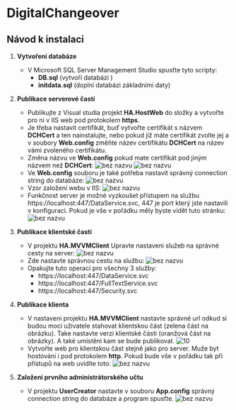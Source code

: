 # DigitalChangeover

## Návod k instalaci

1. **Vytvoření databáze**

   - V Microsoft SQL Server Management Studio spusťte tyto scripty:
     - **DB.sql** (vytvoří databázi )
     - **initdata.sql** (doplní databázi základními daty)

2. **Publikace serverové častí**

   - Publikujte z Visual studia projekt **HA.HostWeb** do složky a vytvořte pro ni v IIS web pod protokolem **https**.
   - Je třeba nastavit certifikát, buď vytvořte certifikát s názvem **DCHCert** a ten nainstalujte,
nebo pokud již máte certifikát zvolte jej a v soubory **Web.config** změňte název certifikátu **DCHCert** na název vámi zvoleného certifikátu.
   - Změna názvu ve **Web.config** pokud mate certifikát pod jiným názvem než **DCHCert**:
   ![bez nazvu](https://user-images.githubusercontent.com/25490269/29241020-7aa192fe-7f71-11e7-9777-4ce59f4806f2.png)
   ![bez nazvu](https://user-images.githubusercontent.com/25490269/29241070-336307dc-7f72-11e7-9c44-06b2f56eb6f0.png)
   - Ve **Web.config** souboru je také potřeba nastavit správný connection string do databáze:
   ![bez nazvu](https://user-images.githubusercontent.com/25490269/29241078-7037b0ae-7f72-11e7-81d6-a83c73499935.png)
   - Vzor založení webu v IIS:
   ![bez nazvu](https://user-images.githubusercontent.com/25490269/29241123-7ce0bb56-7f73-11e7-92c1-4f86c7e4493c.png)
   - Funkčnost server je možné vyzkoušet přístupem na službu https://localhost:447/DataService.svc, 447 je port který jste nastavili v konfiguraci. Pokud je vše v pořádku měly byste vidět tuto stránku:
   ![bez nazvu](https://user-images.githubusercontent.com/25490269/29241165-a7304e3e-7f74-11e7-96e9-1e7e7bb5ec8a.png)

3. **Publikace klientské častí**

   - V projektu **HA.MVVMClient** Upravte nastaveni služeb na správné cesty na server:
   ![bez nazvu](https://user-images.githubusercontent.com/25490269/29241406-6b7336ae-7f79-11e7-8eb3-37e31e1bc2e5.png)
   - Zde nastavte správnou cestu na službu:
   ![bez nazvu](https://user-images.githubusercontent.com/25490269/29241269-7c800894-7f76-11e7-99a9-52fba3c2778a.png)
   - Opakujte tuto operaci pro všechny 3 služby:
      - https://localhost:447/DataService.svc
      - https://localhost:447/FullTextService.svc
      - https://localhost:447/Security.svc

4. **Publikace klienta**

   - V nastaveni projektu **HA.MVVMClient** nastavte správné url odkud si budou moci uživatele stahovat klientskou část (zelena část na obrázku). Take nastavte verzi klientské části (oranžová část na obrázky). A také umístěni kam se bude publikovat.
   ![10](https://user-images.githubusercontent.com/25490269/50790279-d3528e80-12be-11e9-91ab-10cffc21165f.png)
   - Vytvořte web pro klientskou část stejně jako pro server. Muže byt hostování i pod protokolem **http**. Pokud bude vše v pořádku tak při přístupů na web uvidíte toto:
   ![bez nazvu](https://user-images.githubusercontent.com/25490269/29241374-a4be4684-7f78-11e7-8571-81d5f95ee567.png)

5. **Založení prvního administrátorského učtu**

   - V projektu **UserCreator** nastavte v souboru **App.config** správný connection string do databáze a program spusťte. 
   ![bez nazvu](https://user-images.githubusercontent.com/25490269/29241557-6c228f98-7f7c-11e7-9c78-ee97599e7fe1.png)
